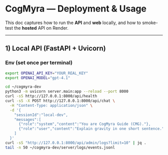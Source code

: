 # CogMyra — Deployment & Usage

This doc captures how to run the **API** and **web** locally, and how to
smoke-test the **hosted** API on Render.

---

## 1) Local API (FastAPI + Uvicorn)

### Env (set once per terminal)
```bash
export OPENAI_API_KEY="YOUR_REAL_KEY"
export OPENAI_MODEL="gpt-4.1"

cd ~/cogmyra-dev
python3 -m uvicorn server.main:app --reload --port 8000
curl -sS http://127.0.0.1:8000/api/health
curl -sS -X POST http://127.0.0.1:8000/api/chat \
  -H "Content-Type: application/json" \
  -d '{
    "sessionId":"local-dev",
    "messages":[
      {"role":"system","content":"You are CogMyra Guide (CMG)."},
      {"role":"user","content":"Explain gravity in one short sentence."}
    ]
  }'
curl -sS "http://127.0.0.1:8000/api/admin/logs?limit=10" | jq .
tail -n 50 ~/cogmyra-dev/server/logs/events.jsonl
